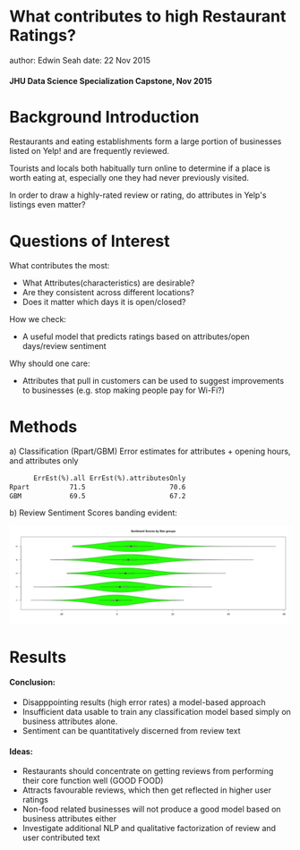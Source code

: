 What contributes to high Restaurant Ratings?
========================================================
author: Edwin Seah
date: 22 Nov 2015

#### JHU Data Science Specialization Capstone, Nov 2015

Background Introduction
========================================================

Restaurants and eating establishments form a large portion of businesses listed on Yelp! and are frequently reviewed. 

Tourists and locals both habitually turn online to determine if a place is worth eating at, especially one they had never previously visited. 

In order to draw a highly-rated review or rating, do attributes in Yelp's listings even matter?

Questions of Interest
========================================================

What contributes the most:
- What Attributes(characteristics) are desirable?
- Are they consistent across different locations?
- Does it matter which days it is open/closed?

How we check:
- A useful model that predicts ratings based on attributes/open days/review sentiment

Why should one care:
- Attributes that pull in customers can be used to suggest improvements to businesses (e.g. stop making people pay for Wi-Fi?)

Methods
========================================================

a) Classification (Rpart/GBM) Error estimates for attributes + opening hours, and attributes only


```
      ErrEst(%).all ErrEst(%).attributesOnly
Rpart          71.5                     70.6
GBM            69.5                     67.2
```

b) Review Sentiment Scores banding evident:

![plot of chunk slide4_violinPlot](slidedeck-figure/slide4_violinPlot-1.png) 

Results
========================================================

#### Conclusion:
- Disapppointing results (high error rates) a model-based approach
- Insufficient data usable to train any classification model based simply on business attributes alone.
- Sentiment can be quantitatively discerned from review text

#### Ideas:
- Restaurants should concentrate on getting reviews from performing their core function well (GOOD FOOD)
- Attracts favourable reviews, which then get reflected in higher user ratings
- Non-food related businesses will not produce a good model based on business attributes either
- Investigate additional NLP and qualitative factorization of review and user contributed text
